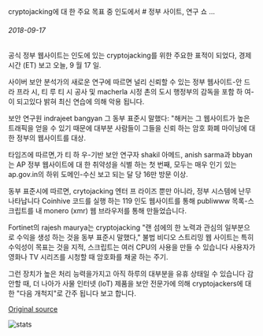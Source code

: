cryptojacking에 대 한 주요 목표 중 인도에서 # 정부 사이트, 연구 쇼 ...

###### 2018-09-17

공식 정부 웹사이트는 인도에 있는 cryptojacking를 위한 주요한 표적이 되었다, 경제 시간 (ET) 보고 오늘, 9 월 17 일.

사이버 보안 분석가의 새로운 연구에 따르면 널리 신뢰할 수 있는 정부 웹사이트-안 드 라 프라 시, 티 루 티 시 공사 및 macherla 시정 촌의 도시 행정부의 감독을 포함 하 여-이 되고있다 밝혀 최신 연습에 의해 악용 됩니다.

보안 연구원 indrajeet bangyan 그 동부 표준시 말했다: "해커는 그 웹사이트가 높은 트래픽을 얻을 수 있기 때문에 대부분 사람들이 그들을 신뢰 하는 암호 화폐 마이닝에 대 한 정부의 웹사이트를 대상.

타임즈에 따르면,가 티 하 우-기반 보안 연구자 shakil 아메드, anish sarma과 bbyan는 AP 정부 웹사이트에 대 한 취약성을 식별 하는 첫 번째, 모두는 매우 인기 있는 ap.gov.in의 하위 도메인-수신 보고 되는 달 당 16만 방문 이상.

동부 표준시에 따르면, crytojacking 엔터 프 라이즈 뿐만 아니라, 정부 시스템에 난무 나타납니다 Coinhive 코드를 실행 하는 119 인도 웹사이트를 통해 publiwww 목록-스크립트를 내 monero (xmr) 웹 브라우저를 통해 만들었습니다.

Fortinet의 rajesh maurya는 cryptojacking "랜 섬에의 한 노력과 관심의 일부분으로 수익을 생성 하는 것을 동부 표준시 말했다," 불법 비디오 스트리밍 웹 사이트는 특히 수익성이 목표는 것을 지적, 스크립트는 여러 CPU의 사용을 만들 수 있습니다 사용자가 영화나 TV 시리즈를 시청할 때 암호화를 채굴 하는 주기.

그런 장치가 높은 처리 능력을가지고 아직 하루의 대부분을 유휴 상태일 수 있습니다 감안할 때, 더 나아가 사물 인터넷 (IoT) 제품을 보안 전문가에 의해 cryptojackers에 대 한 "다음 개척지"로 간주 됩니다 보고 합니다.

[Original source](https://cointelegraph.com/news/government-sites-in-india-among-prime-targets-for-cryptojacking-research-shows)

![stats](https://c.statcounter.com/11760860/0/a89fa40b/1/ "stats")